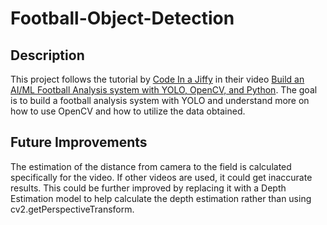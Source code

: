 # Football-Object-Detection

## Description
This project follows the tutorial by [Code In a Jiffy](https://www.youtube.com/@codeinajiffy) in their video [Build an AI/ML Football Analysis system with YOLO, OpenCV, and Python](https://youtu.be/neBZ6huolkg?si=Efj-YhWzZoyq3m3p). The goal is to build a football analysis system with YOLO and understand more on how to use OpenCV and how to utilize the data obtained.

## Future Improvements
The estimation of the distance from camera to the field is calculated specifically for the video. If other videos are used, it could get inaccurate results. This could be further improved by replacing it with a Depth Estimation model to help calculate the depth estimation rather than using cv2.getPerspectiveTransform.

